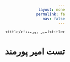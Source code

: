 ```yaml
---
layout: none
permalink: fa
nav: false
---
```


<html lang="ar" dir="rtl">
  <head>
    <!-- Required meta tags -->
    <meta charset="utf-8">
    <meta name="viewport" content="width=device-width, initial-scale=1">
    <link rel="stylesheet" href="https://cdn.jsdelivr.net/npm/bootstrap@5.0.2/dist/css/bootstrap.rtl.min.css" integrity="sha384-gXt9imSW0VcJVHezoNQsP+TNrjYXoGcrqBZJpry9zJt8PCQjobwmhMGaDHTASo9N" crossorigin="anonymous">
    <link rel="stylesheet" href="https://cdnjs.cloudflare.com/ajax/libs/vazir-font/30.1.0/font-face.css">

    <title>امیر پورمند!</title>
  </head>
  <body>
    <h1>تست امیر پورمند</h1>
    <script src="https://cdn.jsdelivr.net/npm/bootstrap@5.0.2/dist/js/bootstrap.bundle.min.js" integrity="sha384-MrcW6ZMFYlzcLA8Nl+NtUVF0sA7MsXsP1UyJoMp4YLEuNSfAP+JcXn/tWtIaxVXM" crossorigin="anonymous"></script>
  </body>
</html>

